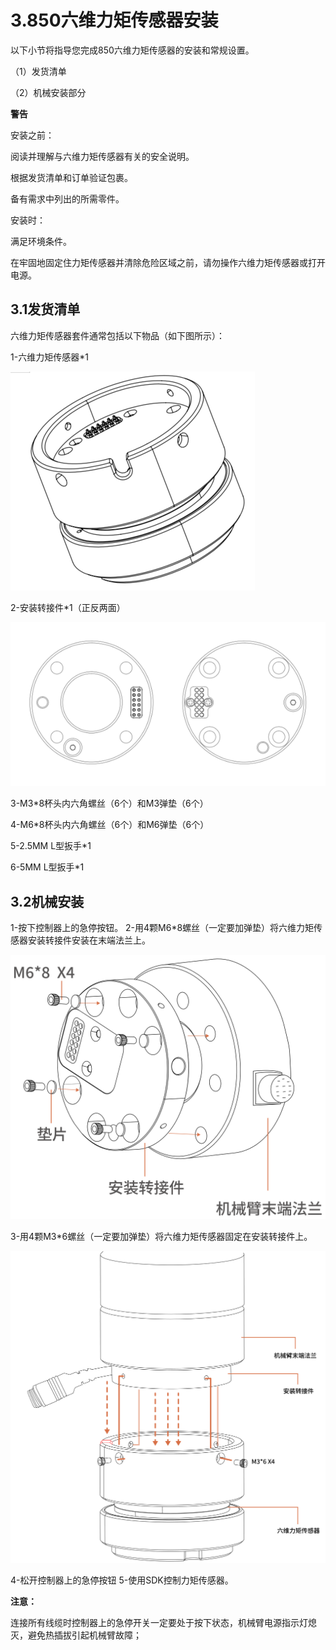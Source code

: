 ﻿
# 3.850六维力矩传感器安装


以下小节将指导您完成850六维力矩传感器的安装和常规设置。

（1）发货清单

（2）机械安装部分

**警告**

安装之前：

阅读并理解与六维力矩传感器有关的安全说明。

根据发货清单和订单验证包裹。

备有需求中列出的所需零件。

安装时：

满足环境条件。

在牢固地固定住力矩传感器并清除危险区域之前，请勿操作六维力矩传感器或打开电源。






## 3.1**发货清单**
六维力矩传感器套件通常包括以下物品（如下图所示）：

1-六维力矩传感器\*1

![](assets/img_8.png)

2-安装转接件\*1（正反两面）

![](assets/img_9.png)

3-M3\*8杯头内六角螺丝（6个）和M3弹垫（6个）

4-M6\*8杯头内六角螺丝（6个）和M6弹垫（6个）

5-2.5MM L型扳手\*1

6-5MM L型扳手\*1

## 3.2**机械安装**

1-按下控制器上的急停按钮。
2-用4颗M6\*8螺丝（一定要加弹垫）将六维力矩传感器安装转接件安装在末端法兰上。


![img.png](img.png)

3-用4颗M3\*6螺丝（一定要加弹垫）将六维力矩传感器固定在安装转接件上。

![img_2.png](img_2.png)

4-松开控制器上的急停按钮
5-使用SDK控制力矩传感器。      

**注意：**

连接所有线缆时控制器上的急停开关一定要处于按下状态，机械臂电源指示灯熄灭，避免热插拔引起机械臂故障； 

